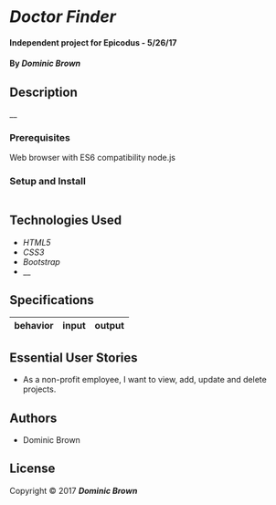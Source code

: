 # _Doctor Finder_

#### Independent project for Epicodus - 5/26/17

#### By _**Dominic Brown**_

## Description

__

### Prerequisites

Web browser with ES6 compatibility
node.js

### Setup and Install


```

```

## Technologies Used

* _HTML5_
* _CSS3_
* _Bootstrap_
* __

## Specifications

| behavior |  input   |  output  |
|----------|:--------:|:--------:|


## Essential User Stories

* As a non-profit employee, I want to view, add, update and delete projects.


## Authors

* Dominic Brown

## License

Copyright © 2017 **_Dominic Brown_**
